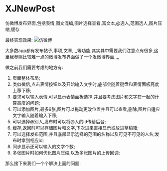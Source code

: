 # XJNewPost
仿微博发布界面,包括表情,图文混编,图片选择查看,富文本,@选人,范围选人,图片压缩,缓存

最终实现效果:
![仿微博](https://github.com/jxshunqiziran/XJNewPost/blob/master/newPost.gif)

大多数app都有发布帖子,事项,文章,,,,等功能,其实其中需要我们注意点有很多,这里我参照比较难一点的微博发布界面做了一个发微博界面,,,,

做之前我们需要考虑的地方有:

1. 页面整体布局;
2. 类似微信,点击表情按钮以及开始输入文字时,底部会随着键盘和表情面板高度上移下移;
2. 要求可以输入表情,可以显示表情面板选择,并且要考虑图片和文字在一起的计算高度的问题;
3. 可以添加图片,最多9张,图片可以拖动更改位置并且可以查看,删除,图片自适应文字输入随着输入下移;
4. 可以选择@别人,发布时可以将@人的id传给后台;
5. 缓存,返回时可以存储图片和文字,下次进来直接显示或放进草稿箱;
6. 可以选择发布范围,并且底部显示选择的范围的名称以及可见不可见的人名;发布时拿到相应id;
7. 同步显示还可以输入的文字个数;
8. 多张图片时如何优化图片压缩,以及多张图片的上传回调;

那么接下来我们一个个解决上面的问题:


